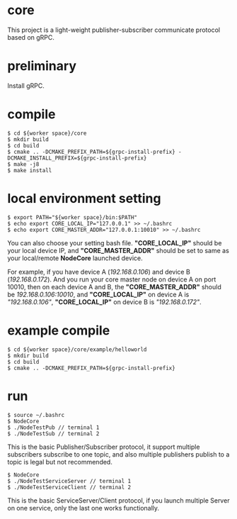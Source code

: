 # core
This project is a light-weight publisher-subscriber communicate protocol based on gRPC. 

# preliminary
Install gRPC. 

# compile
    $ cd ${worker space}/core 
    $ mkdir build 
    $ cd build 
    $ cmake .. -DCMAKE_PREFIX_PATH=${grpc-install-prefix} -DCMAKE_INSTALL_PREFIX=${grpc-install-prefix} 
    $ make -j8 
    $ make install 

# local environment setting

    $ export PATH="${worker space}/bin:$PATH" 
    $ echo export CORE_LOCAL_IP="127.0.0.1" >> ~/.bashrc 
    $ echo export CORE_MASTER_ADDR="127.0.0.1:10010" >> ~/.bashrc 

You can also choose your setting bash file. **"CORE_LOCAL_IP"** should be your local device IP, and **"CORE_MASTER_ADDR"** should be set to same as your local/remote **NodeCore** 
launched device.

For example, if you have device A (*192.168.0.106*) and device B (*192.168.0.172*). And you run your core master node on device A on port 10010, then on each device A and B, the 
**"CORE_MASTER_ADDR"** should be *192.168.0.106:10010*, and **"CORE_LOCAL_IP"** on device A is *"192.168.0.106"*, **"CORE_LOCAL_IP"** on device B is *"192.168.0.172"*. 

# example compile
    $ cd ${worker space}/core/example/helloworld 
    $ mkdir build 
    $ cd build 
    $ cmake .. -DCMAKE_PREFIX_PATH=${grpc-install-prefix} 

# run
    $ source ~/.bashrc 
    $ NodeCore 
    $ ./NodeTestPub // terminal 1
    $ ./NodeTestSub // terminal 2

This is the basic Publisher/Subscriber protocol, it support multiple subscribers subscribe to one topic, and also multiple publishers publish to a topic is legal but not recommended.

    $ NodeCore 
    $ ./NodeTestServiceServer // terminal 1
    $ ./NodeTestServiceClient // terminal 2

This is the basic ServiceServer/Client protocol, if you launch multiple Server on one service, only the last one works functionally.
